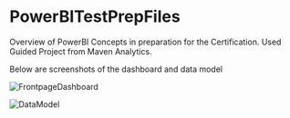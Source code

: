 # PowerBITestPrepFiles
Overview of PowerBI Concepts in preparation for the Certification.
Used Guided Project from Maven Analytics. 

Below are screenshots of the dashboard and data model 

![FrontpageDashboard](https://github.com/user-attachments/assets/8d67b443-ca33-41d7-aae1-665c9388282f)


![DataModel](https://github.com/user-attachments/assets/8b3d0f88-3ce1-4a03-8ca1-06b198bccbac)




